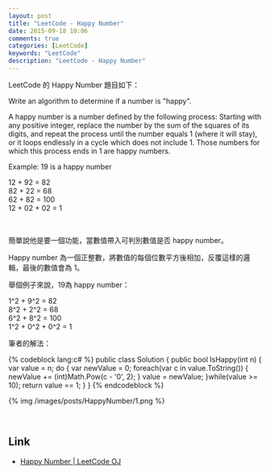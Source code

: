 ```yaml
---
layout: post
title: "LeetCode - Happy Number"
date: 2015-09-18 10:06
comments: true
categories: [LeetCode]
keywords: "LeetCode"
description: "LeetCode - Happy Number"
---
```


LeetCode 的 Happy Number 題目如下：  

Write an algorithm to determine if a number is "happy".  

A happy number is a number defined by the following process: Starting with any positive integer, replace the number by the sum of the squares of its digits, and repeat the process until the number equals 1 (where it will stay), or it loops endlessly in a cycle which does not include 1. Those numbers for which this process ends in 1 are happy numbers.  

Example: 19 is a happy number  

12 + 92 = 82  
82 + 22 = 68  
62 + 82 = 100  
12 + 02 + 02 = 1  

<!-- More -->

<br/>

簡單說他是要一個功能，當數值帶入可判別數值是否 happy number。  

Happy number 為一個正整數，將數值的每個位數平方後相加，反覆這樣的邏輯，最後的數值會為 1。  

舉個例子來說，19為 happy number：  

1^2 + 9^2 = 82  
8^2 + 2^2 = 68  
6^2 + 8^2 = 100  
1^2 + 0^2 + 0^2 = 1  


筆者的解法：  

{% codeblock lang:c# %}
public class Solution {
    public bool IsHappy(int n) {
        var value = n;
        do
        {
            var newValue = 0;
            foreach(var c in value.ToString())
            {
                newValue += (int)Math.Pow(c - '0', 2);
            }
            value = newValue;
        }while(value >= 10);
        return value == 1;
    }
}
{% endcodeblock %}

{% img /images/posts/HappyNumber/1.png %}

<br/>

Link
----
* [Happy Number | LeetCode OJ](https://leetcode.com/problems/happy-number/)
